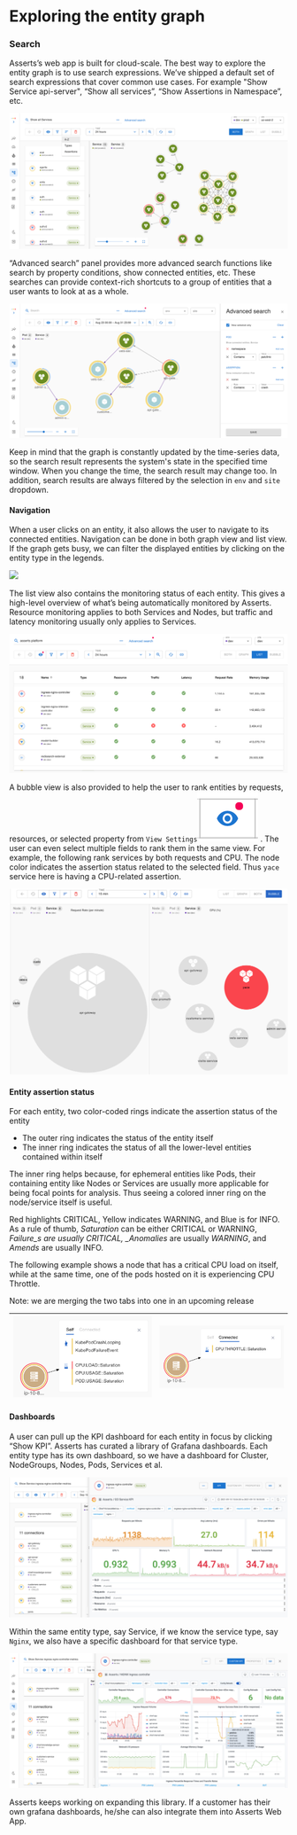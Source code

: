 # Exploring the entity graph

### Search

Asserts’s web app is built for cloud-scale. The best way to explore the entity graph is to use search expressions. We’ve shipped a default set of search expressions that cover common use cases. For example "Show Service api-server", “Show all services”, “Show Assertions in Namespace”, etc.

![](../.gitbook/assets/screen-shot-2021-09-21-at-8.54.42-pm.png)

“Advanced search” panel provides more advanced search functions like search by property conditions, show connected entities, etc. These searches can provide context-rich shortcuts to a group of entities that a user wants to look at as a whole.

![](../.gitbook/assets/screen-shot-2021-09-21-at-8.32.21-pm.png)

Keep in mind that the graph is constantly updated by the time-series data, so the search result represents the system's state in the specified time window. When you change the time, the search result may change too. In addition, search results are always filtered by the selection in `env` and `site` dropdown.

#### Navigation <a id="HowAssertsWorks(WIP)-Navigation"></a>

When a user clicks on an entity, it also allows the user to navigate to its connected entities. Navigation can be done in both graph view and list view. If the graph gets busy, we can filter the displayed entities by clicking on the entity type in the legends.

![](../.gitbook/assets/navigation%20%283%29.gif)

The list view also contains the monitoring status of each entity. This gives a high-level overview of what’s being automatically monitored by Asserts. Resource monitoring applies to both Services and Nodes, but traffic and latency monitoring usually only applies to Services.

![](../.gitbook/assets/screen-shot-2021-09-22-at-12.44.28-am.png)

A bubble view is also provided to help the user to rank entities by requests, resources, or selected property  from `View Settings`![](../.gitbook/assets/screen-shot-2021-09-22-at-1.31.16-am.png) . The user can even select multiple fields to rank them in the same view. For example, the following rank services by both requests and CPU. The node color indicates the assertion status related to the selected field. Thus `yace` service here is having a CPU-related assertion.

![](../.gitbook/assets/1567621144%20%281%29%20%282%29%20%283%29.png)

#### Entity assertion status <a id="HowAssertsWorks(WIP)-Entityassertionstatus"></a>

For each entity, two color-coded rings indicate the assertion status of the entity

* The outer ring indicates the status of the entity itself
* The inner ring indicates the status of all the lower-level entities contained within itself

The inner ring helps because, for ephemeral entities like Pods, their containing entity like Nodes or Services are usually more applicable for being focal points for analysis. Thus seeing a colored inner ring on the node/service itself is useful.

Red highlights CRITICAL, Yellow indicates WARNING, and Blue is for INFO. As a rule of thumb, _Saturation_ can be either CRITICAL or WARNING, _Failure\_s are usually CRITICAL, \_Anomalies_ are usually _WARNING_, and _Amends_ are usually INFO.

The following example shows a node that has a critical CPU load on itself, while at the same time, one of the pods hosted on it is experiencing CPU Throttle.

Note: we are merging the two tabs into one in an upcoming release

| ![](../.gitbook/assets/1562017793%20%281%29%20%281%29.png) | ![](../.gitbook/assets/1562050561.png) |
| :--- | :--- |


#### Dashboards <a id="HowAssertsWorks(WIP)-Dashboards"></a>

A user can pull up the KPI dashboard for each entity in focus by clicking “Show KPI”. Asserts has curated a library of Grafana dashboards. Each entity type has its own dashboard, so we have a dashboard for Cluster, NodeGroups, Nodes,  Pods, Services et al. 

![](../.gitbook/assets/screen-shot-2021-09-22-at-1.12.01-am.png)

Within the same entity type, say Service, if we know the service type, say `Nginx`, we also have a specific dashboard for that service type.

![](../.gitbook/assets/screen-shot-2021-09-22-at-1.12.39-am.png)

Asserts keeps working on expanding this library. If a customer has their own grafana dashboards, he/she can also integrate them into Asserts Web App.

